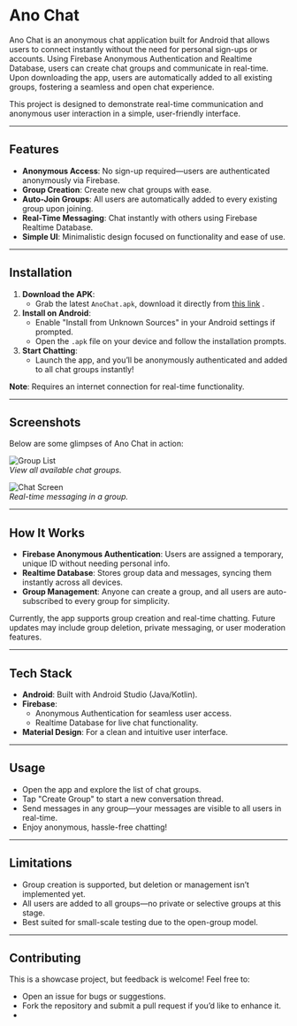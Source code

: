 # Ano Chat
Ano Chat is an anonymous chat application built for Android that allows users to connect instantly without the need for personal sign-ups or accounts. Using Firebase Anonymous Authentication and Realtime Database, users can create chat groups and communicate in real-time. Upon downloading the app, users are automatically added to all existing groups, fostering a seamless and open chat experience.

This project is designed to demonstrate real-time communication and anonymous user interaction in a simple, user-friendly interface.

---

## Features
- **Anonymous Access**: No sign-up required—users are authenticated anonymously via Firebase.
- **Group Creation**: Create new chat groups with ease.
- **Auto-Join Groups**: All users are automatically added to every existing group upon joining.
- **Real-Time Messaging**: Chat instantly with others using Firebase Realtime Database.
- **Simple UI**: Minimalistic design focused on functionality and ease of use.

---

## Installation
1. **Download the APK**:
   - Grab the latest `AnoChat.apk`, download it directly from [this link](#) .
2. **Install on Android**:
   - Enable "Install from Unknown Sources" in your Android settings if prompted.
   - Open the `.apk` file on your device and follow the installation prompts.
3. **Start Chatting**:
   - Launch the app, and you’ll be anonymously authenticated and added to all chat groups instantly!

**Note**: Requires an internet connection for real-time functionality.

---

## Screenshots
Below are some glimpses of Ano Chat in action:

![Group List](screenshots/group_list.png)  
*View all available chat groups.*  

![Chat Screen](screenshots/chat_screen.png)  
*Real-time messaging in a group.*  

---

## How It Works
- **Firebase Anonymous Authentication**: Users are assigned a temporary, unique ID without needing personal info.
- **Realtime Database**: Stores group data and messages, syncing them instantly across all devices.
- **Group Management**: Anyone can create a group, and all users are auto-subscribed to every group for simplicity.

Currently, the app supports group creation and real-time chatting. Future updates may include group deletion, private messaging, or user moderation features.

---

## Tech Stack
- **Android**: Built with Android Studio (Java/Kotlin).
- **Firebase**:
  - Anonymous Authentication for seamless user access.
  - Realtime Database for live chat functionality.
- **Material Design**: For a clean and intuitive user interface.

---

## Usage
- Open the app and explore the list of chat groups.
- Tap "Create Group" to start a new conversation thread.
- Send messages in any group—your messages are visible to all users in real-time.
- Enjoy anonymous, hassle-free chatting!

---

## Limitations
- Group creation is supported, but deletion or management isn’t implemented yet.
- All users are added to all groups—no private or selective groups at this stage.
- Best suited for small-scale testing due to the open-group model.

---

## Contributing
This is a showcase project, but feedback is welcome! Feel free to:
- Open an issue for bugs or suggestions.
- Fork the repository and submit a pull request if you’d like to enhance it.
- 
